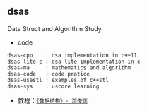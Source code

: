 

## dsas
Data Struct and Algorithm Study.

 - code
```
dsas-cpp    : dsa implementation in c++11
dsas-lite-c : dsa lite-implementation in c
dsas-ma     : mathematics and algorithm
dsas-code   : code pratice
dsas-usestl : examples of c++stl
dsas-sys    : uscore learning
```

 - 教程：[`《数据结构》- 邓俊辉`](http://www.xuetangx.com/courses/TsinghuaX/30240184X/2014_T2/about?Spam=3)
